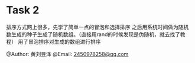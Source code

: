 # Task 2

排序方式网上很多，先学了简单一点的冒泡和选择排序 
之后用系统时间做为随机数生成的种子生成了随机数组。（直接用rand的时候发现是伪随机，就去找了教程） 
用了冒泡排序对生成的数组进行排序

@Author: 黄刘昱泽 
@Email: 2450978258@qq.com
